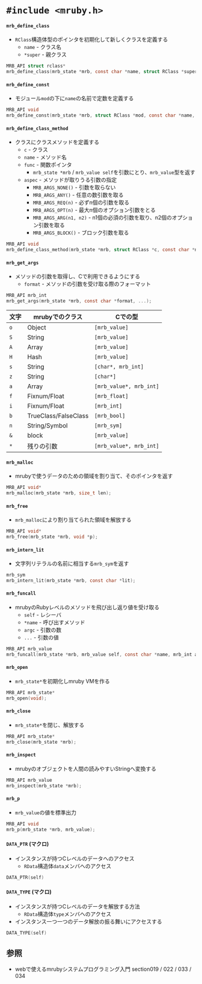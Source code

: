 # `#include <mruby.h>`
#### `mrb_define_class`
- `RClass`構造体型のポインタを初期化して新しくクラスを定義する
  - `name` - クラス名
  - `*super` - 親クラス

```c
MRB_API struct rclass*
mrb_define_class(mrb_state *mrb, const char *name, struct RClass *super);
```

#### `mrb_define_const`
- モジュール`mod`の下に`name`の名前で定数を定義する

```c
MRB_API void
mrb_define_const(mrb_state *mrb, struct RClass *mod, const char *name, mrb_value v);
```

#### `mrb_define_class_method`
- クラスにクラスメソッドを定義する
  - `c` - クラス
  - `name` - メソッド名
  - `func` - 関数ポインタ
    - `mrb_state *mrb` / `mrb_value self`を引数にとり、`mrb_value`型を返す
  - `aspec` - メソッドが取りうる引数の指定
    - `MRB_ARGS_NONE()` - 引数を取らない
    - `MRB_ARGS_ANY()` - 任意の数引数を取る
    - `MRB_ARGS_REQ(n)` - 必ずn個の引数を取る
    - `MRB_ARGS_OPT(n)` - 最大n個のオプション引数をとる
    - `MRB_ARGS_ARG(n1, n2)` - n1個の必須の引数を取り、n2個のオプション引数を取る
    - `MRB_ARGS_BLOCK()` - ブロック引数を取る

```c
MRB_API void
mrb_define_class_method(mrb_state *mrb, struct RClass *c, const char *name, mrb_func_t func, mrb_aspec aspec);
```

#### `mrb_get_args`
- メソッドの引数を取得し、Cで利用できるようにする
  - `format` - メソッドの引数を受け取る際のフォーマット

```c
MRB_API mrb_int
mrb_get_args(mrb_state *mrb, const char *format, ...);
```

| 文字 | mrubyでのクラス      | Cでの型                 |
| -    | -                    | -                       |
| `o`  | Object               | `[mrb_value]`           |
| `S`  | String               | `[mrb_value]`           |
| `A`  | Array                | `[mrb_value]`           |
| `H`  | Hash                 | `[mrb_value]`           |
| `s`  | String               | `[char*, mrb_int]`      |
| `z`  | String               | `[char*]`               |
| `a`  | Array                | `[mrb_value*, mrb_int]` |
| `f`  | Fixnum/Float         | `[mrb_float]`           |
| `i`  | Fixnum/Float         | `[mrb_int]`             |
| `b`  | TrueClass/FalseClass | `[mrb_bool]`            |
| `n`  | String/Symbol        | `[mrb_sym]`             |
| `&`  | block                | `[mrb_value]`           |
| `*`  | 残りの引数           | `[mrb_value*, mrb_int]` |

#### `mrb_malloc`
- mrubyで使うデータのための領域を割り当て、そのポインタを返す

```c
MRB_API void*
mrb_malloc(mrb_state *mrb, size_t len);
```

#### `mrb_free`
- `mrb_malloc`により割り当てられた領域を解放する

```c
MRB_API void*
mrb_free(mrb_state *mrb, void *p);
```

#### `mrb_intern_lit`
- 文字列リテラルの名前に相当する`mrb_sym`を返す

```c
mrb_sym
mrb_intern_lit(mrb_state *mrb, const char *lit);
```

#### `mrb_funcall`
- mrubyのRubyレベルのメソッドを飛び出し返り値を受け取る
  - `self` - レシーバ
  - `*name` - 呼び出すメソッド
  - `argc` - 引数の数
  - `...` - 引数の値

```c
MRB_API mrb_value
mrb_funcall(mrb_state *mrb, mrb_value self, const char *name, mrb_int argc, ...);
```

#### `mrb_open`
- `mrb_state*`を初期化しmruby VMを作る

```c
MRB_API mrb_state*
mrb_open(void);
```

#### `mrb_close`
- `mrb_state*`を閉じ、解放する

```c
MRB_API mrb_state*
mrb_close(mrb_state *mrb);
```

#### `mrb_inspect`
- mrubyのオブジェクトを人間の読みやすいStringへ変換する

```c
MRB_API mrb_value
mrb_inspect(mrb_state *mrb);
```

#### `mrb_p`
- `mrb_value`の値を標準出力

```c
MRB_API void
mrb_p(mrb_state *mrb, mrb_value);
```


#### `DATA_PTR` (マクロ)
- インスタンスが持つCレベルのデータへのアクセス
  - `RData`構造体`data`メンバへのアクセス

```c
DATA_PTR(self)
```

#### `DATA_TYPE` (マクロ)
- インスタンスが持つCレベルのデータを解放する方法
  - `RData`構造体`type`メンバへのアクセス
- インスタンス一つ一つのデータ解放の振る舞いにアクセスする

```c
DATA_TYPE(self)
```

## 参照
- webで使えるmrubyシステムプログラミング入門 section019 / 022 / 033 / 034
